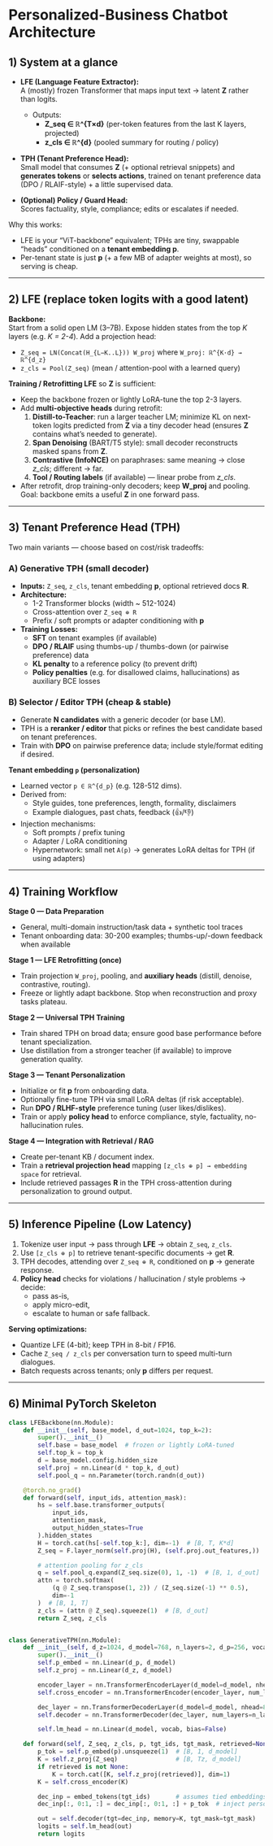 # Personalized-Business Chatbot Architecture

## 1) System at a glance

- **LFE (Language Feature Extractor):**  
  A (mostly) frozen Transformer that maps input text → latent **Z** rather than logits.  
  - Outputs:
    - **Z_seq ∈ ℝ^{T×d}** (per-token features from the last K layers, projected)
    - **z_cls ∈ ℝ^{d}** (pooled summary for routing / policy)

- **TPH (Tenant Preference Head):**  
  Small model that consumes **Z** (+ optional retrieval snippets) and **generates tokens** or **selects actions**, trained on tenant preference data (DPO / RLAIF-style) + a little supervised data.

- **(Optional) Policy / Guard Head:**  
  Scores factuality, style, compliance; edits or escalates if needed.

Why this works:
- LFE is your “ViT-backbone” equivalent; TPHs are tiny, swappable “heads” conditioned on a **tenant embedding p**.  
- Per-tenant state is just **p** (+ a few MB of adapter weights at most), so serving is cheap.

---

## 2) LFE (replace token logits with a good latent)

**Backbone:**  
Start from a solid open LM (3–7B). Expose hidden states from the top _K_ layers (e.g. _K = 2-4_). Add a projection head:

- `Z_seq = LN(Concat(H_{L−K..L})) W_proj` where `W_proj: ℝ^{K·d} → ℝ^{d_z}`
- `z_cls = Pool(Z_seq)` (mean / attention-pool with a learned query)

**Training / Retrofitting LFE** so **Z** is sufficient:
- Keep the backbone frozen or lightly LoRA-tune the top 2-3 layers.
- Add **multi-objective heads** during retrofit:
  1. **Distill-to-Teacher**: run a larger teacher LM; minimize KL on next-token logits predicted from **Z** via a tiny decoder head (ensures **Z** contains what’s needed to generate).
  2. **Span Denoising** (BART/T5 style): small decoder reconstructs masked spans from **Z**.
  3. **Contrastive (InfoNCE)** on paraphrases: same meaning → close _z_cls_; different → far.
  4. **Tool / Routing labels** (if available) — linear probe from _z_cls_.
- After retrofit, drop training-only decoders; keep **W_proj** and pooling. Goal: backbone emits a useful **Z** in one forward pass.

---

## 3) Tenant Preference Head (TPH)

Two main variants — choose based on cost/risk tradeoffs:

### A) Generative TPH (small decoder)
- **Inputs:** `Z_seq`, `z_cls`, tenant embedding **p**, optional retrieved docs **R**.
- **Architecture:**
  - 1-2 Transformer blocks (width ~ 512-1024)
  - Cross-attention over `Z_seq ⊕ R`
  - Prefix / soft prompts or adapter conditioning with **p**
- **Training Losses:**
  - **SFT** on tenant examples (if available)
  - **DPO / RLAIF** using thumbs-up / thumbs-down (or pairwise preference) data
  - **KL penalty** to a reference policy (to prevent drift)
  - **Policy penalties** (e.g. for disallowed claims, hallucinations) as auxiliary BCE losses

### B) Selector / Editor TPH (cheap & stable)
- Generate **N candidates** with a generic decoder (or base LM).
- TPH is a **reranker / editor** that picks or refines the best candidate based on tenant preferences.
- Train with **DPO** on pairwise preference data; include style/format editing if desired.

**Tenant embedding `p` (personalization)**
- Learned vector `p ∈ ℝ^{d_p}` (e.g. 128-512 dims).  
- Derived from:
  - Style guides, tone preferences, length, formality, disclaimers
  - Example dialogues, past chats, feedback (👍/👎)
- Injection mechanisms:
  - Soft prompts / prefix tuning
  - Adapter / LoRA conditioning
  - Hypernetwork: small net `A(p)` → generates LoRA deltas for TPH (if using adapters)

---

## 4) Training Workflow

**Stage 0 — Data Preparation**
- General, multi-domain instruction/task data + synthetic tool traces
- Tenant onboarding data: 30-200 examples; thumbs-up/-down feedback when available

**Stage 1 — LFE Retrofitting (once)**
- Train projection `W_proj`, pooling, and **auxiliary heads** (distill, denoise, contrastive, routing).
- Freeze or lightly adapt backbone. Stop when reconstruction and proxy tasks plateau.

**Stage 2 — Universal TPH Training**
- Train shared TPH on broad data; ensure good base performance before tenant specialization.
- Use distillation from a stronger teacher (if available) to improve generation quality.

**Stage 3 — Tenant Personalization**
- Initialize or fit **p** from onboarding data.
- Optionally fine-tune TPH via small LoRA deltas (if risk acceptable).
- Run **DPO / RLHF-style** preference tuning (user likes/dislikes).
- Train or apply **policy head** to enforce compliance, style, factuality, no-hallucination rules.

**Stage 4 — Integration with Retrieval / RAG**
- Create per-tenant KB / document index.
- Train a **retrieval projection head** mapping `[z_cls ⊕ p] → embedding space` for retrieval.
- Include retrieved passages **R** in the TPH cross-attention during personalization to ground output.

---

## 5) Inference Pipeline (Low Latency)

1. Tokenize user input → pass through **LFE** → obtain `Z_seq`, `z_cls`.
2. Use `[z_cls ⊕ p]` to retrieve tenant-specific documents → get **R**.
3. TPH decodes, attending over `Z_seq ⊕ R`, conditioned on **p** → generate response.
4. **Policy head** checks for violations / hallucination / style problems → decide:
   - pass as-is,
   - apply micro-edit,
   - escalate to human or safe fallback.

**Serving optimizations:**
- Quantize LFE (4-bit); keep TPH in 8-bit / FP16.
- Cache `Z_seq / z_cls` per conversation turn to speed multi-turn dialogues.
- Batch requests across tenants; only **p** differs per request.

---

## 6) Minimal PyTorch Skeleton

```python
class LFEBackbone(nn.Module):
    def __init__(self, base_model, d_out=1024, top_k=2):
        super().__init__()
        self.base = base_model  # frozen or lightly LoRA-tuned
        self.top_k = top_k
        d = base_model.config.hidden_size
        self.proj = nn.Linear(d * top_k, d_out)
        self.pool_q = nn.Parameter(torch.randn(d_out))

    @torch.no_grad()
    def forward(self, input_ids, attention_mask):
        hs = self.base.transformer_outputs(
            input_ids,
            attention_mask,
            output_hidden_states=True
        ).hidden_states
        H = torch.cat(hs[-self.top_k:], dim=-1)  # [B, T, K*d]
        Z_seq = F.layer_norm(self.proj(H), (self.proj.out_features,))  # [B, T, d_out]

        # attention pooling for z_cls
        q = self.pool_q.expand(Z_seq.size(0), 1, -1)  # [B, 1, d_out]
        attn = torch.softmax(
            (q @ Z_seq.transpose(1, 2)) / (Z_seq.size(-1) ** 0.5),
            dim=-1
        )  # [B, 1, T]
        z_cls = (attn @ Z_seq).squeeze(1)  # [B, d_out]
        return Z_seq, z_cls


class GenerativeTPH(nn.Module):
    def __init__(self, d_z=1024, d_model=768, n_layers=2, d_p=256, vocab=32000):
        super().__init__()
        self.p_embed = nn.Linear(d_p, d_model)
        self.z_proj = nn.Linear(d_z, d_model)

        encoder_layer = nn.TransformerEncoderLayer(d_model=d_model, nhead=8, batch_first=True)
        self.cross_encoder = nn.TransformerEncoder(encoder_layer, num_layers=1)

        dec_layer = nn.TransformerDecoderLayer(d_model=d_model, nhead=8, batch_first=True)
        self.decoder = nn.TransformerDecoder(dec_layer, num_layers=n_layers)

        self.lm_head = nn.Linear(d_model, vocab, bias=False)

    def forward(self, Z_seq, z_cls, p, tgt_ids, tgt_mask, retrieved=None):
        p_tok = self.p_embed(p).unsqueeze(1)  # [B, 1, d_model]
        K = self.z_proj(Z_seq)                # [B, Tz, d_model]
        if retrieved is not None:
            K = torch.cat([K, self.z_proj(retrieved)], dim=1)
        K = self.cross_encoder(K)

        dec_inp = embed_tokens(tgt_ids)       # assumes tied embeddings
        dec_inp[:, 0:1, :] = dec_inp[:, 0:1, :] + p_tok  # inject personalization at BOS

        out = self.decoder(tgt=dec_inp, memory=K, tgt_mask=tgt_mask)
        logits = self.lm_head(out)
        return logits
